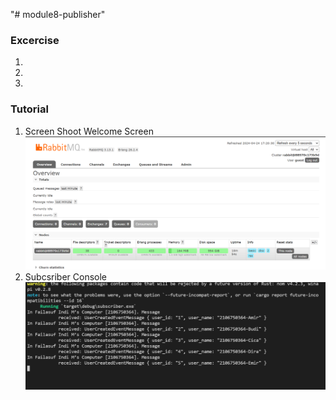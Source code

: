 "# module8-publisher" 
### Excercise
1. 
2. 
3. 

### Tutorial
1. Screen Shoot Welcome Screen
    ![Example Image](/images/welcomepage.png)
2. Subcsriber Console
    ![Subscriber1 Image](/images/subscriber1.png)






